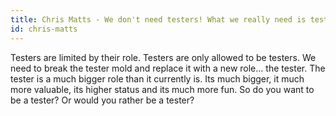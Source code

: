 ```yaml
---
title: Chris Matts - We don't need testers! What we really need is testers!
id: chris-matts
---
```


Testers are limited by their role. Testers are only allowed to be testers. We need to break the tester mold and replace it with a new role... the tester.
The tester is a much bigger role than it currently is. Its much bigger, it much more valuable, its higher status and its much more fun. So do you want to be
a tester? Or would you rather be a tester?
